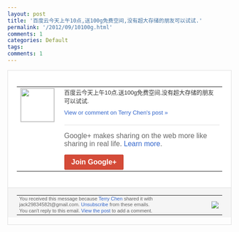 ```yaml
---
layout: post
title: '百度云今天上午10点,送100g免费空间,没有超大存储的朋友可以试试.'
permalink: '/2012/09/10100g.html'
comments: 1
categories: Default
tags: 
comments: 1
---
```

<div style="border:solid 1px #dfdfdf;color:#686868;font:13px Arial"><div style="background-color:#fff;padding:20px;"><table cellpadding="0" cellspacing="0"><tr><td style="padding-right:15px;vertical-align:top"><a href="https://plus.google.com/_/notifications/emlink?emrecipient=110200756825219614165&amp;emid=COCgtIGWmLICFWgBtAod9GAAAA&amp;path=%2F108643996575278738906&amp;dt=1346632774658&amp;uob=8"><img height="75" src="https://lh3.googleusercontent.com/-KKRGTyJ5Bl0/AAAAAAAAAAI/AAAAAAAAEEY/jllxqER5dCk/s75-c-k-a/photo.jpg" style="border:solid 1px #cccccc;" width="75"/></a></td><td style="width:578px;color:#333;font:13px Arial;vertical-align:top"><div style="padding-bottom:10px">百度云今天上午10点,送100g免费空间<wbr/>,没有超大存储的朋友可以试试.</div><a href="https://plus.google.com/_/notifications/emlink?emrecipient=110200756825219614165&amp;emid=COCgtIGWmLICFWgBtAod9GAAAA&amp;path=%2F108643996575278738906%2Fposts%2FA5qn6PBtmyx%3Fgpinv%3DAMIXal9W3SJURKt07JNpyuSxKSDIpbSW5uFTz5dFFNZ5imevJiswrhlM-INNHi4rTqt5KVSvIiIo2Cevi9T8-1mZ8fPgbMZL4VqdAPs02ShiBscn4xiQKmU&amp;dt=1346632774658&amp;uob=8" style="color:#3366CC;text-decoration:none">View or comment on Terry Chen's post »</a><div style="margin-top:20px;border-top:solid 1px #dfdfdf"><div style="padding:15px 0;color:#686868;font:16px Arial">Google+ makes sharing on the web more like sharing in real life. <a href="http://www.google.com/+/learnmore/" style="color:#3366CC;text-decoration:none">Learn more</a>.</div><a href="https://plus.google.com/_/notifications/emlink?emrecipient=110200756825219614165&amp;emid=COCgtIGWmLICFWgBtAod9GAAAA&amp;path=%2F%3Fgpinv%3DAMIXal9W3SJURKt07JNpyuSxKSDIpbSW5uFTz5dFFNZ5imevJiswrhlM-INNHi4rTqt5KVSvIiIo2Cevi9T8-1mZ8fPgbMZL4VqdAPs02ShiBscn4xiQKmU&amp;dt=1346632774658&amp;uob=8" style="display:inline-block;padding:7px 15px;background-color:#d44b38; color:#fff;font-size:16px; font-weight:bold;border-radius:2px;-webkit-border-radius:2px; -moz-border-radius:2px;border:solid 1px #c43b28; white-space:nowrap;text-decoration:none">Join Google+</a></div></td></tr></table></div><div style="border-top:solid 1px #dfdfdf;padding:0 20px; background-color:#f5f5f5"><table cellpadding="0" cellspacing="0" style="height:50px"><tbody><tr><td style="vertical-align:middle;width:100%; color:#636363;font:11px Arial; line-height:120%">You received this message because <a href="https://plus.google.com/_/notifications/emlink?emrecipient=110200756825219614165&amp;emid=COCgtIGWmLICFWgBtAod9GAAAA&amp;path=%2F108643996575278738906%3Fgpinv%3DAMIXal9W3SJURKt07JNpyuSxKSDIpbSW5uFTz5dFFNZ5imevJiswrhlM-INNHi4rTqt5KVSvIiIo2Cevi9T8-1mZ8fPgbMZL4VqdAPs02ShiBscn4xiQKmU&amp;dt=1346632774658&amp;uob=8" style="color:#3366CC;text-decoration:none">Terry Chen</a> shared it with jack29834582t@gmail.com. <a href="https://plus.google.com/_/notifications/emlink?emrecipient=110200756825219614165&amp;emid=COCgtIGWmLICFWgBtAod9GAAAA&amp;path=%2F_%2Fnonplus%2Femailsettings%3Fgpinv%3DAMIXal9W3SJURKt07JNpyuSxKSDIpbSW5uFTz5dFFNZ5imevJiswrhlM-INNHi4rTqt5KVSvIiIo2Cevi9T8-1mZ8fPgbMZL4VqdAPs02ShiBscn4xiQKmU%26est%3DADH5u8U4sSh1nBBdFvakTWrvqbqp5zJLvtxkx1mPyCl4gyiK1YVkA_sBw_6Nn3TJdUDdo0ujOdOxEaC8pjh2_vc88Dm_f4t2ZFN3YAMQ6VvCn0ZbkawBocG-N7DJ83Li7qnVNPm9U189VQshtJuyibck70JtrtTRlw&amp;dt=1346632774658&amp;uob=8" style="color:#3366CC;text-decoration:none">Unsubscribe</a> from these emails.<br/>You can't reply to this email. <a href="https://plus.google.com/_/notifications/emlink?emrecipient=110200756825219614165&amp;emid=COCgtIGWmLICFWgBtAod9GAAAA&amp;path=%2F108643996575278738906%2Fposts%2FA5qn6PBtmyx%3Fgpinv%3DAMIXal9W3SJURKt07JNpyuSxKSDIpbSW5uFTz5dFFNZ5imevJiswrhlM-INNHi4rTqt5KVSvIiIo2Cevi9T8-1mZ8fPgbMZL4VqdAPs02ShiBscn4xiQKmU&amp;dt=1346632774658&amp;uob=8" style="color:#3366CC;text-decoration:none">View the post</a> to add a comment.<br/></td><td><img src="https://ssl.gstatic.com/s2/oz/images/notifications/logo/google-plus-6617a72bb36cc548861652780c9e6ff1.png"/></td></tr></tbody></table></div></div>